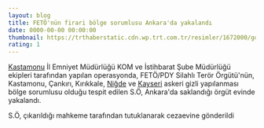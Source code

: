 ```yaml
--- 
layout: blog
title: FETÖ'nün firari bölge sorumlusu Ankara'da yakalandı
date: 0000-00-00 00:00:00
thumbnail: https://trthaberstatic.cdn.wp.trt.com.tr/resimler/1672000/gozalti-aa-1672764.jpg
rating: 1
---
```

<p>
	<a href="https://www.trthaber.com/etiket/kastamonu/" target="_blank">Kastamonu</a> İl Emniyet Müdürlüğü KOM ve İstihbarat Şube Müdürlüğü ekipleri tarafından yapılan operasyonda, FETÖ/PDY Silahlı Terör Örgütü'nün, Kastamonu, Çankırı, Kırıkkale, <a href="https://www.trthaber.com/etiket/nigde/" target="_blank">Niğde</a> ve <a href="https://www.trthaber.com/etiket/kayseri/" target="_blank">Kayseri</a> askeri gizli yapılanması bölge sorumlusu olduğu tespit edilen S.Ö, Ankara'da saklandığı örgüt evinde yakalandı.</p>
<p>
	S.Ö, çıkarıldığı mahkeme tarafından tutuklanarak cezaevine gönderildi</p>